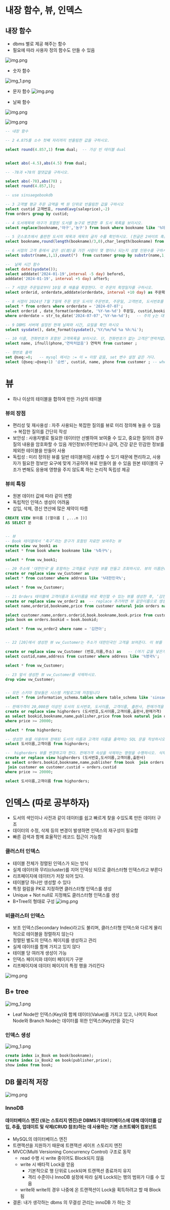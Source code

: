 # 내장 함수, 뷰, 인덱스

## 내장 함수
- dbms 별로 제공 해주는 함수
- 필요에 따라 사용자 정의 함수도 만들 수 있음

![img.png](../picture/db10001.png)


- 숫자 함수

![img_1.png](../picture/db10002.png)


- 문자 함수
![img.png](../picture/db10003.png)

- 날짜 함수

![img.png](database10004.png)

![img.png](../picture/db10005.png)


```sql
-- 내장 함수

-- 2 4.875를 소수 첫째 자리까지 반올림한 값을 구하시오.

select round(4.857,1) from dual;  -- 가상 빈 테이블 dual


select abs(-4.5),abs(4.5) from dual;

-- -78과 +78의 절댓값을 구하시오.

select abs(-78),abs(78) ;
select round(4.857,1);

-- use sinsaegebookdb

-- 3 고객별 평균 주문 금액을 백 원 단위로 반올림한 값을 구하시오
select custid 고객번호, round(avg(saleprice),-2)
from orders group by custid;

-- 4 도서제목에 야구가 포함된 도서를 농구로 변경한 후 도서 목록을 보이시오.
select replace(bookname,'야구','농구') from book where bookname like '%야구%';

-- 5 굿스포츠에서 출판한 도서의 제목과 제목의 글자 수를 확인하시오. (한글은 2바이트 혹은 UNICODE 경우는 3바이트를 차지함)
select bookname,round(length(bookname)/3,0),char_length(bookname) from book where publisher = '굿스포츠';

-- 6 서점의 고객 중에서 같은 성(姓)을 가진 사람이 몇 명이나 되는지 성별 인원수를 구하시오
select substr(name,1,1),count(*)  from customer group by substr(name,1,1);

--  날짜 시간 함수
select date(sysdate());
select adddate('2024-01-19',interval -5 day) before5,
adddate('2024-01-19', interval +5 day) after5;

-- 7 서점은 주문일로부터 10일 후 매출을 확정한다. 각 주문의 확정일자를 구하시오.
select orderid, orderdate,adddate(orderdate, interval +10 day) as 주문확정일자 from orders;

-- 8 서점이 2024년 7월 7일에 주문 받은 도서의 주문번호, 주문일, 고객번호, 도서번호를 모두보이시오. 단, 주문일은 '%Y-%m-%d' 형태로 표시한다.
select * from orders where orderdate = '2024-07-07';
select orderid , date_format(orderdate, '%Y-%m-%d') 주문일, custid,bookid from orders
where orderdate = str_to_date('2024-07-07','%Y-%m-%d');   -- 주의 y는 대문자로 해야한다.

-- 9 DBMS 서버에 설정된 현재 날짜와 시간, 요일을 확인 하시오
select sysdate(), date_format(sysdate(),'%Y/%m/%d %a %h:%i');

-- 10 이름, 전화번호가 포함된 고객목록을 보이시오. 단, 전화번호가 없는 고객은‘연락처없음’으로 표시한다.
select name, ifnull(phone,'연락처없음') 연락처 from customer ;

-- 행번호 출력
set @seq:=0;   -- mysql 에서는 := 이 = 이랑 같음, set 변수 설정 같은 거다.
select (@seq:=@seq+1) '순번', custid, name, phone from customer ; -- where @seq<2;


```


# 뷰
-  하나 이상의 테이블을 합하여 만든 가상의 테이블

### 뷰의 장점
- 편리성 및 재사용성 : 자주 사용되는 복잡한 질의를 뷰로 미리 정의해 놓을 수 있음→ 복잡한 질의를 간단히 작성
- 보안성 : 사용자별로 필요한 데이터만 선별하여 보여줄 수 있고, 중요한 질의의 경우 질의 내용을 암호화할 수 있음 개인정보(주민번호)나 급여, 건강 같은 민감한 정보를 제외한 테이블을 만들어 사용
- 독립성 : 미리 정의된 뷰를 일반 테이블처럼 사용할 수 있기 때문에 편리하고, 사용자가 필요한 정보만 요구에 맞게 가공하여 뷰로 만들어 쓸 수 있음 원본 테이블의 구조가 변해도 응용에 영향을 주지 않도록 하는 논리적 독립성 제공

### 뷰의 특징
- 원본 데이터 값에 따라 같이 변함
- 독립적인 인덱스 생성이 어려움
- 삽입, 삭제, 갱신 연산에 많은 제약이 따름

  

```sql
CREATE VIEW 뷰이름 [(열이름 [ ,...n ])]
AS SELECT 문


-- 뷰
-- Book 테이블에서 ‘축구’라는 문구가 포함된 자료만 보여주는 뷰
create view vw_book1 as 
select * from book where bookname like '%축구%';

select * from vw_book1;

-- 20 주소에 '대한민국'을 포함하는 고객들로 구성된 뷰를 만들고 조회하시오. 뷰의 이름은vw_Customer로 설정하시오
create or replace view vw_Customer as
select * from customer where address like '%대한민국%';

select * from vw_Customer;

-- 21 Orders 테이블에 고객이름과 도서이름을 바로 확인할 수 있는 뷰를 생성한 후, ‘김연아’ 고객이 구입한 도서의 주문번호, 도서이름, 주문액을 보이시오.
create or replace view vw_order2 as  -- replace 추가하면 뷰 같은이름으로 생성 및 수정할때 오류 발생안함
select name,orderid,bookname,price from customer natural join orders natural join book;

select customer.name,orders.orderid,book.bookname,book.price from customer join orders on customer.custid=orders.custid 
join book on orders.bookid = book.bookid;

select * from vw_order2 where name = '김연아';


-- 22 [20]에서 생성한 뷰 vw_Customer는 주소가 대한민국인 고객을 보여준다. 이 뷰를 영국을주소로 가진 고객으로 변경하시오. phone 속성은 필요 없으므로 포함시키지 마시오.

create or replace view vw_Customer (번호,이름,주소) as   -- (여기 값을 넣은게 출력때 별명으로 들어감)
select custid,name,address from customer where address like '%영국%';

select * from vw_Customer;

-- 23 앞서 생성한 뷰 vw_Customer를 삭제하시오.
drop view vw_Customer;


-- 모든 스키마 정보들은 시스템 카탈로그에 저장됩니다
select * from information_schema.tables where table_schema like 'sinsaegebookdb';

-- 판매가격이 20,000원 이상인 도서의 도서번호, 도서이름, 고객이름, 출판사, 판매가격을 보여주는 highorders 뷰를 생성하시오.
create or replace view highorders (도서번호,도서이름,고객이름,출판사,판매가격) 
as select bookid,bookname,name,publisher,price from book natural join orders natural join customer
where price >= 20000;

select * from highorders;

-- 생성한 뷰를 이용하여 판매된 도서의 이름과 고객의 이름을 출력하는 SQL 문을 작성하시오
select 도서이름,고객이름 from highorders;

--  highorders 뷰를 변경하고자 한다. 판매가격 속성을 삭제하는 명령을 수행하시오. 삭제 후 (2)번 SQL 문을 다시 수행하시오
create or replace view highorders (도서번호,도서이름,고객이름,출판사) 
as select orders.bookid,bookname,name,publisher from book  join orders on book.bookid = orders.bookid
 join customer on customer.custid = orders.custid
where price >= 20000;

select 도서이름,고객이름 from highorders;

```


# 인덱스 (따로 공부하자)

- 도서의 색인이나 사전과 같이 데이터를 쉽고 빠르게 찾을 수있도록 만든 데이터 구조
- 데이터의 수정, 삭제 등의 변경이 발생하면 인덱스의 재구성이 필요함
- 빠른 검색과 함께 효율적인 레코드 접근이 가능함

### 클러스터 인덱스
- 테이블 전체가 정렬된 인덱스가 되는 방식
- 실제 데이터와 무리(cluster)를 지어 인덱싱 되므로 클러스터형 인덱스라고 부른다
- 리프페이지에 데이터가 저장 되어 있다.
-  테이블당 하나만 생성할 수 있다
- 특정 컬럼을 PK로 지정하면 클러스터형 인덱스를 생성
- Unique + Not null로 지정해도 클러스터형 인덱스를 생성
-  B+Tree의 형태로 구성
![img.png](../picture/db100002.png)

### 비클러스터 인덱스
- 보조 인덱스(Secondary Index)라고도 불리며, 클러스터형 인덱스와 다르게 물리적으로 테이블을 정렬하지 않는다
- 정렬된 별도의 인덱스 페이지를 생성하고 관리
-  실제 데이터를 함께 가지고 있지 않다
- 테이블 당 여러개 생성이 가능
- 인덱스 페이지와 데이터 페이지가 구분
- 리프페이지에 데이터 페이지의 특정 행을 가리킨다

![img.png](../picture/db1000003.png)

## B+ tree
![img_1.png](../picture/db100006.png)
- Leaf Node만 인덱스(Key)와 함께 데이터(Value)를 가지고 있고, 나머지 Root Node와 Branch Node는 데이터를 위한 인덱스(Key)만을 갖는다


### 인덱스 생성
![img_1.png](../picture/db10007.png)

```sql
create index ix_Book on book(bookname);
create index ix_Book2 on book(publisher,price);
show index from book;
```
## DB 물리적 저장
![img.png](../picture/db100001.png)

### InnoDB
#### 데이터베이스 엔진 (또는 스토리지 엔진)은 DBMS가 데이터베이스에 대해 데이터를 삽입, 추출, 업데이트 및 삭제(CRUD 참조)하는 데 사용하는 기본 소프트웨어 컴포넌트
- MySQL의 데이터베이스 엔진
- 트랜잭션을 지원하기 때문에 트랜잭션 세이프 스토리지 엔진
- MVCC(Multi Versioning Concurrency Control) 구조로 동작
  - read 수행 시 write 중이어도 Block되지 않음
  - write 시 배타적 Lock을 얻음
    - 기본적으로 행 단위로 Lock되며 트랜잭션 종료까지 유지
    - 격리 수준이나 InnoDB 설정에 따라 실제 Lock되는 행의 범위가 다를 수 있음
  - write와 write의 경우 나중에 온 트랜잭션이 Lock을 획득하려고 할 때 Block 됨
- 결론: 내가 생각하는 dbms 의 무결성 관리는 innoDB 가 하는 것









